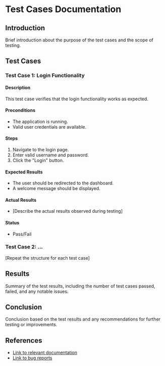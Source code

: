 # Test Cases Documentation

## Introduction
Brief introduction about the purpose of the test cases and the scope of testing.

## Test Cases

### Test Case 1: Login Functionality

#### Description
This test case verifies that the login functionality works as expected.

#### Preconditions
- The application is running.
- Valid user credentials are available.

#### Steps
1. Navigate to the login page.
2. Enter valid username and password.
3. Click the "Login" button.

#### Expected Results
- The user should be redirected to the dashboard.
- A welcome message should be displayed.

#### Actual Results
- [Describe the actual results observed during testing]

#### Status
- Pass/Fail

### Test Case 2: ...
[Repeat the structure for each test case]

## Results
Summary of the test results, including the number of test cases passed, failed, and any notable issues.

## Conclusion
Conclusion based on the test results and any recommendations for further testing or improvements.

## References
- [Link to relevant documentation](#)
- [Link to bug reports](#)

